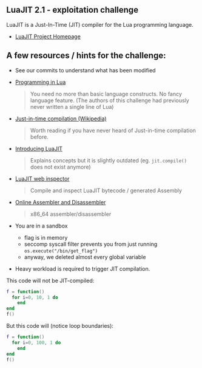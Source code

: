 LuaJIT 2.1 - exploitation challenge
-----------------------------------

LuaJIT is a Just-In-Time (JIT) compiler for the Lua programming language.

- [LuaJIT Project Homepage](https://luajit.org/)

## A few resources / hints for the challenge:

- See our commits to understand what has been modified
- [Programming in Lua](https://www.lua.org/pil/contents.html)
    > You need no more than basic language constructs. No fancy language feature. (The authors of this challenge had previously never written a single line of Lua)
- [Just-in-time compilation (Wikipedia)](https://en.wikipedia.org/wiki/Just-in-time_compilation)
    > Worth reading if you have never heard of Just-in-time compilation before.
- [Introducing LuaJIT ](https://staff.fnwi.uva.nl/h.vandermeer/docs/lua/luajit/luajit_intro.html)
    > Explains concepts but it is slightly outdated (eg. `jit.compile()` does not exist anymore)

- [LuaJIT web inspector](https://luajit.me/)
    > Compile and inspect LuaJIT bytecode / generated Assembly
- [Online Assembler and Disassembler](https://disasm.pro/)
    > x86_64 assembler/disassembler
- You are in a sandbox
    - flag is in memory
    - seccomp syscall filter prevents you from just running `os.execute("/bin/get_flag")` 
    - anyway, we deleted almost every global variable

- Heavy workload is required to trigger JIT compilation.

This code will not be JIT-compiled:
```lua
f = function()
  for i=0, 10, 1 do
    end
end
f()
```
But this code will (notice loop boundaries):
```lua
f = function()
  for i=0, 100, 1 do
    end
end
f()
```